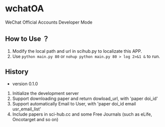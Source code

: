 # wchatOA
WeChat Official Accounts Developer Mode

## How to Use ？
1. Modify the local path and url in scihub.py to localizate this APP.
2. Use `python main.py 80` or `nohup python main.py 80 > log 2>&1 &` to run.


## History
- version 0.1.0
1. Initialize the development server
2. Support downloading paper and return dowload_url, with 'paper doi_id'
3. Support automatically Email to User, with 'paper doi_id email usr_email_list'
4. Include papers in sci-hub.cc and some Free Journals (such as eLife, Oncotarget and so on)
